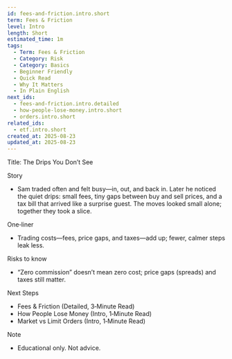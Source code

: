 ```yaml
---
id: fees-and-friction.intro.short
term: Fees & Friction
level: Intro
length: Short
estimated_time: 1m
tags:
  - Term: Fees & Friction
  - Category: Risk
  - Category: Basics
  - Beginner Friendly
  - Quick Read
  - Why It Matters
  - In Plain English
next_ids:
  - fees-and-friction.intro.detailed
  - how-people-lose-money.intro.short
  - orders.intro.short
related_ids:
  - etf.intro.short
created_at: 2025-08-23
updated_at: 2025-08-23
---
```


Title: The Drips You Don’t See

Story
- Sam traded often and felt busy—in, out, and back in. Later he noticed the quiet drips: small fees, tiny gaps between buy and sell prices, and a tax bill that arrived like a surprise guest. The moves looked small alone; together they took a slice.

One‑liner
- Trading costs—fees, price gaps, and taxes—add up; fewer, calmer steps leak less.

Risks to know
- “Zero commission” doesn’t mean zero cost; price gaps (spreads) and taxes still matter.

Next Steps
- Fees & Friction (Detailed, 3‑Minute Read)
- How People Lose Money (Intro, 1‑Minute Read)
- Market vs Limit Orders (Intro, 1‑Minute Read)

Note
- Educational only. Not advice.

